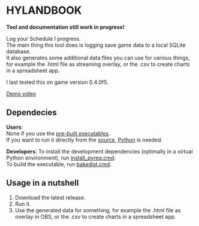 # HYLANDBOOK

**Tool and documentation still work in progress!**

Log your Schedule I progress.  
The main thing this tool does is logging save game data to a local SQLite database.  
It also generates some additional data files you can use for various things, for example the .html file as streaming overlay, or the .csv to create charts in a spreadsheet app.

I last tested this on game version 0.4.0f5.  

[Demo video](https://example.org)



## Dependecies

**Users**:  
None if you use the [pre-built executables](./dist).  
If you want to run it directly from the [source](./src), [Python](https://python.org) is needed.

**Developers**:
To install the development dependencies (optimally in a virtual Python environment), run [install_pyreq.cmd](./install_pyreq.cmd).  
To build the executable, run [bakedist.cmd](./bakedist.cmd).


## Usage in a nutshell

1. Download the latest release.
2. Run it.
3. Use the generated data for something, for example the .html file as overlay in OBS, or the .csv to create charts in a spreadsheet app.
